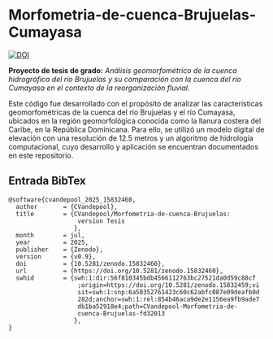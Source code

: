 # Morfometria-de-cuenca-Brujuelas-Cumayasa

[![DOI](https://zenodo.org/badge/998150651.svg)](https://doi.org/10.5281/zenodo.15832459)


**Proyecto de tesis de grado:** *Análisis geomorfométrico de la cuenca hidrográfica del río Brujuelas y su comparación con la cuenca del río Cumayasa en el contexto de la reorganización fluvial.* 

Este código fue desarrollado con el propósito de analizar las características geomorfométricas de la cuenca del río Brujuelas y el río Cumayasa, ubicados en la región geomorfológica conocida como la llanura costera del Caribe, en la República Dominicana. Para ello, se utilizó un modelo digital de elevación con una resolución de 12.5 metros y un algoritmo de hidrología computacional, cuyo desarrollo y aplicación se encuentran documentados en este repositorio.

## Entrada BibTex

```
@software{cvandepool_2025_15832460,
  author       = {CVandepool},
  title        = {CVandepool/Morfometria-de-cuenca-Brujuelas:
                   version Tesis
                  },
  month        = jul,
  year         = 2025,
  publisher    = {Zenodo},
  version      = {v0.9},
  doi          = {10.5281/zenodo.15832460},
  url          = {https://doi.org/10.5281/zenodo.15832460},
  swhid        = {swh:1:dir:56f810345bdb4566112763bc27521da0d59c88cf
                   ;origin=https://doi.org/10.5281/zenodo.15832459;vi
                   sit=swh:1:snp:6a50352761423c60c62abfc087e09deafb0d
                   282d;anchor=swh:1:rel:854b46aca9de2e1156ea9fb9ade7
                   db1ba52918e4;path=CVandepool-Morfometria-de-
                   cuenca-Brujuelas-fd32013
                  },
}
```
